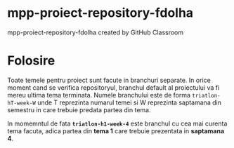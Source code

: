 # mpp-proiect-repository-fdolha
mpp-proiect-repository-fdolha created by GitHub Classroom

# Folosire
Toate temele pentru proiect sunt facute in branchuri separate. In orice moment cand se verifica repositoryul, branchul default al proiectului va fi mereu ultima tema terminata.
Numele branchului este de forma `triatlon-hT-week-W` unde T reprezinta numarul temei si W reprezinta saptamana din semestru in care trebuie predata partea din tema.

In momemntul de fata **`triatlon-h1-week-4`** este branchul cu cea mai curenta tema facuta, adica partea din **tema 1** care trebuie prezentata in **saptamana 4**.
